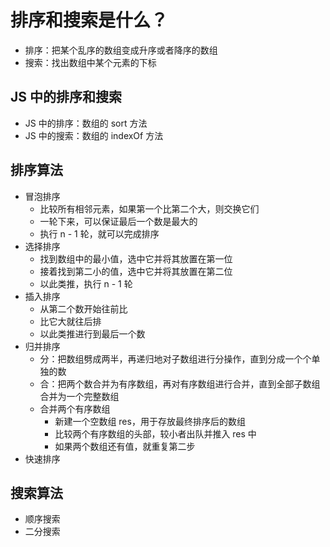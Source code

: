 # 排序和搜索是什么？

- 排序：把某个乱序的数组变成升序或者降序的数组
- 搜索：找出数组中某个元素的下标

## JS 中的排序和搜索

- JS 中的排序：数组的 sort 方法
- JS 中的搜索：数组的 indexOf 方法

## 排序算法

- 冒泡排序
  - 比较所有相邻元素，如果第一个比第二个大，则交换它们
  - 一轮下来，可以保证最后一个数是最大的
  - 执行 n - 1 轮，就可以完成排序
- 选择排序
  - 找到数组中的最小值，选中它并将其放置在第一位
  - 接着找到第二小的值，选中它并将其放置在第二位
  - 以此类推，执行 n - 1 轮
- 插入排序
  - 从第二个数开始往前比
  - 比它大就往后排
  - 以此类推进行到最后一个数
- 归并排序
  - 分：把数组劈成两半，再递归地对子数组进行分操作，直到分成一个个单独的数
  - 合：把两个数合并为有序数组，再对有序数组进行合并，直到全部子数组合并为一个完整数组
  - 合并两个有序数组
    - 新建一个空数组 res，用于存放最终排序后的数组
    - 比较两个有序数组的头部，较小者出队并推入 res 中
    - 如果两个数组还有值，就重复第二步
- 快速排序

## 搜索算法

- 顺序搜索
- 二分搜索

